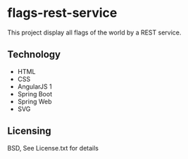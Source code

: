 # flags-rest-service

This project display all flags of the world by a REST service.

Technology
----------

* HTML
* CSS
* AngularJS 1
* Spring Boot
* Spring Web
* SVG

Licensing
---------

BSD, See License.txt for details
